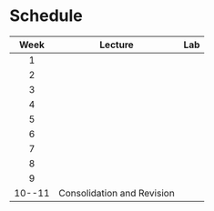 # Schedule

<!-- | Week | Lecture | Lab| Assessment | 
|:----:|--------|---------| ----------|
|  1   | [](chap:differentialEquation)  | [](chap:differentialEquation:exercises)|
|  2   | [](chap:complexNumber)         | [](chap:complexNumber:exercises) |
|  3   | [](chap:interpolating)         | [](chap:interpolating:exercises) |
|  4   | [](chap:derivation)            | [](chap:derivation:exercises)     | <span style="color:green">**1CWK40 release**</span> |
|  5   | [](chap:errorConstant)         | [](chap:errorConstant:exercise)   | 
|  6   | [](chap:stability1)            | [](chap:stability1:exercise)      |
|  7   | [](chap:stability2)            | [](chap:stability2:exercise)      |
|  8   | [](chap:stiff)                 | [](chap:stiff:exercise)           |
|  9   | [](chap:sparseMatrix)          | [](chap:sparseMatrix:exercise)    | 
| 10--11 | Consolidation and Revision   |                                   |  
|      |                                |                                   |  <span style="color:red">**1CWK40 due**<br>11/12/2024</span>  | -->

| Week | Lecture | Lab| 
|:----:|--------|---------|
|  1   | [](chap:differentialEquation)  | [](chap:differentialEquation:exercises)|
|  2   | [](chap:complexNumber)         | [](chap:complexNumber:exercises) |
|  3   | [](chap:interpolating)         | [](chap:interpolating:exercises) |
|  4   | [](chap:derivation)            | [](chap:derivation:exercises)     | 
|  5   | [](chap:errorConstant)         | [](chap:errorConstant:exercise)   | 
|  6   | [](chap:stability1)            | [](chap:stability1:exercise)      |
|  7   | [](chap:stability2)            | [](chap:stability2:exercise)      |
|  8   | [](chap:stiff)                 | [](chap:stiff:exercise)           |
|  9   | [](chap:sparseMatrix)          | [](chap:sparseMatrix:exercise)    | 
| 10--11 | Consolidation and Revision   |                                   |  

